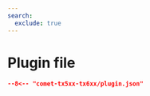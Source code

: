 ```yaml
---
search:
  exclude: true
---
```


# Plugin file

```` json title="Plugin configuration file"
--8<-- "comet-tx5xx-tx6xx/plugin.json"
````
